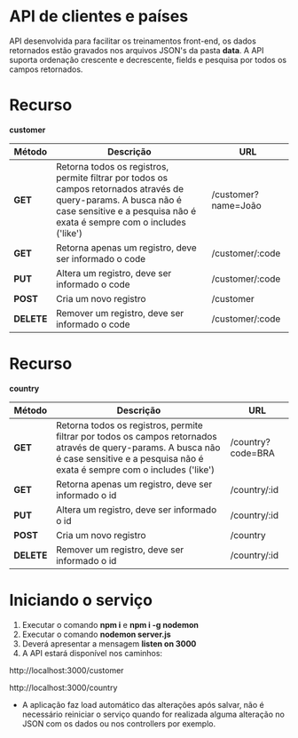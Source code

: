 # API de clientes e países

API desenvolvida para facilitar os treinamentos front-end,  os dados retornados estão gravados nos arquivos JSON's da pasta **data**.  A API suporta ordenação crescente e decrescente, fields e pesquisa por todos os campos retornados. 

  

# Recurso

**customer**

|Método  |Descrição | URL |
|--|--|--|
| **GET** |Retorna todos os registros, permite filtrar por todos os campos retornados através de query-params. A busca não é case sensitive e a pesquisa não é exata é sempre com o includes ('like')  | /customer?name=João
|**GET**|Retorna apenas um registro, deve ser informado o code |/customer/:code|
|**PUT**|Altera um registro, deve ser informado o code |/customer/:code|
|**POST**|Cria um novo registro| /customer
|**DELETE**|Remover um registro, deve ser informado o code |/customer/:code|


# Recurso

**country**

|Método  |Descrição | URL |
|--|--|--|
| **GET** |Retorna todos os registros, permite filtrar por todos os campos retornados através de query-params. A busca não é case sensitive e a pesquisa não é exata é sempre com o includes ('like')  | /country?code=BRA
|**GET**|Retorna apenas um registro, deve ser informado o id |/country/:id|
|**PUT**|Altera um registro, deve ser informado o id | /country/:id|
|**POST**|Cria um novo registro| /country
|**DELETE**|Remover um registro, deve ser informado o id | /country/:id|  

# Iniciando o serviço

 1. Executar o comando **npm i** e **npm i -g nodemon**
 2. Executar o comando **nodemon server.js**
 3. Deverá apresentar a mensagem **listen on 3000**
 4. A API estará disponível nos caminhos:

http://localhost:3000/customer

http://localhost:3000/country

 - A aplicação faz load automático das alterações após salvar, não é
   necessário reiniciar o serviço quando for realizada alguma alteração
   no JSON com os dados ou nos controllers por exemplo.

